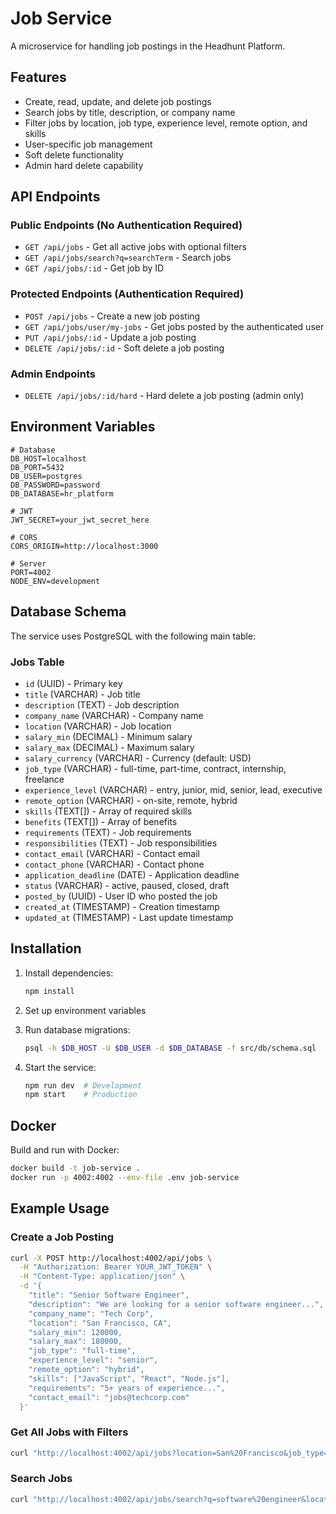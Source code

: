 # Job Service

A microservice for handling job postings in the Headhunt Platform.

## Features

- Create, read, update, and delete job postings
- Search jobs by title, description, or company name
- Filter jobs by location, job type, experience level, remote option, and skills
- User-specific job management
- Soft delete functionality
- Admin hard delete capability

## API Endpoints

### Public Endpoints (No Authentication Required)

- `GET /api/jobs` - Get all active jobs with optional filters
- `GET /api/jobs/search?q=searchTerm` - Search jobs
- `GET /api/jobs/:id` - Get job by ID

### Protected Endpoints (Authentication Required)

- `POST /api/jobs` - Create a new job posting
- `GET /api/jobs/user/my-jobs` - Get jobs posted by the authenticated user
- `PUT /api/jobs/:id` - Update a job posting
- `DELETE /api/jobs/:id` - Soft delete a job posting

### Admin Endpoints

- `DELETE /api/jobs/:id/hard` - Hard delete a job posting (admin only)

## Environment Variables

```env
# Database
DB_HOST=localhost
DB_PORT=5432
DB_USER=postgres
DB_PASSWORD=password
DB_DATABASE=hr_platform

# JWT
JWT_SECRET=your_jwt_secret_here

# CORS
CORS_ORIGIN=http://localhost:3000

# Server
PORT=4002
NODE_ENV=development
```

## Database Schema

The service uses PostgreSQL with the following main table:

### Jobs Table

- `id` (UUID) - Primary key
- `title` (VARCHAR) - Job title
- `description` (TEXT) - Job description
- `company_name` (VARCHAR) - Company name
- `location` (VARCHAR) - Job location
- `salary_min` (DECIMAL) - Minimum salary
- `salary_max` (DECIMAL) - Maximum salary
- `salary_currency` (VARCHAR) - Currency (default: USD)
- `job_type` (VARCHAR) - full-time, part-time, contract, internship, freelance
- `experience_level` (VARCHAR) - entry, junior, mid, senior, lead, executive
- `remote_option` (VARCHAR) - on-site, remote, hybrid
- `skills` (TEXT[]) - Array of required skills
- `benefits` (TEXT[]) - Array of benefits
- `requirements` (TEXT) - Job requirements
- `responsibilities` (TEXT) - Job responsibilities
- `contact_email` (VARCHAR) - Contact email
- `contact_phone` (VARCHAR) - Contact phone
- `application_deadline` (DATE) - Application deadline
- `status` (VARCHAR) - active, paused, closed, draft
- `posted_by` (UUID) - User ID who posted the job
- `created_at` (TIMESTAMP) - Creation timestamp
- `updated_at` (TIMESTAMP) - Last update timestamp

## Installation

1. Install dependencies:
   ```bash
   npm install
   ```

2. Set up environment variables

3. Run database migrations:
   ```bash
   psql -h $DB_HOST -U $DB_USER -d $DB_DATABASE -f src/db/schema.sql
   ```

4. Start the service:
   ```bash
   npm run dev  # Development
   npm start    # Production
   ```

## Docker

Build and run with Docker:

```bash
docker build -t job-service .
docker run -p 4002:4002 --env-file .env job-service
```

## Example Usage

### Create a Job Posting

```bash
curl -X POST http://localhost:4002/api/jobs \
  -H "Authorization: Bearer YOUR_JWT_TOKEN" \
  -H "Content-Type: application/json" \
  -d '{
    "title": "Senior Software Engineer",
    "description": "We are looking for a senior software engineer...",
    "company_name": "Tech Corp",
    "location": "San Francisco, CA",
    "salary_min": 120000,
    "salary_max": 180000,
    "job_type": "full-time",
    "experience_level": "senior",
    "remote_option": "hybrid",
    "skills": ["JavaScript", "React", "Node.js"],
    "requirements": "5+ years of experience...",
    "contact_email": "jobs@techcorp.com"
  }'
```

### Get All Jobs with Filters

```bash
curl "http://localhost:4002/api/jobs?location=San%20Francisco&job_type=full-time&limit=10"
```

### Search Jobs

```bash
curl "http://localhost:4002/api/jobs/search?q=software%20engineer&location=remote"
``` 